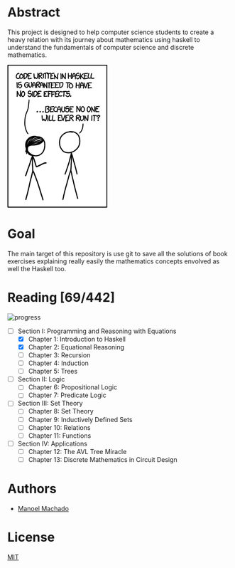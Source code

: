 # Abstract

This project is designed to help computer science students to create a heavy
relation with its journey about mathematics using haskell to understand the
fundamentals of computer science and discrete mathematics.

![haskell](etc/haskell.png)

# Goal

The main target of this repository is use git to save all the solutions of book
exercises explaining really easily the mathematics concepts envolved
as well the Haskell too.

# Reading [69/442]
![progress](http://progressed.io/bar/15)

- [ ] Section I: Programming and Reasoning with Equations
  - [x] Chapter 1: Introduction to Haskell
  - [x] Chapter 2: Equational Reasoning
  - [ ] Chapter 3: Recursion
  - [ ] Chapter 4: Induction
  - [ ] Chapter 5: Trees
- [ ] Section II: Logic
  - [ ] Chapter 6: Propositional Logic
  - [ ] Chapter 7: Predicate Logic
- [ ] Section III: Set Theory
  - [ ] Chapter 8: Set Theory
  - [ ] Chapter 9: Inductively Defined Sets
  - [ ] Chapter 10: Relations
  - [ ] Chapter 11: Functions
- [ ] Section IV: Applications
  - [ ] Chapter 12: The AVL Tree Miracle
  - [ ] Chapter 13: Discrete Mathematics in Circuit Design

# Authors

* [Manoel Machado](https://www.github.com/ryukinix)

# License
[MIT](LICENSE)
